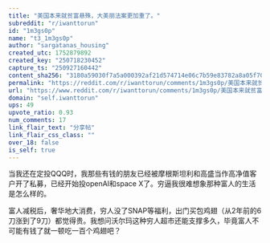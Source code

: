 ```yaml
---
title: "美国本来就贫富悬殊，大美丽法案更加重了。"
subreddit: "r/iwanttorun"
id: "1m3gs0p"
name: "t3_1m3gs0p"
author: "sargatanas_housing"
created_utc: 1752879892
created_key: "250718230452"
capture_ts: "250927160442"
content_sha256: "3180a59030f7a5a000392af21d574714e06c7b59e83782a8a05f70b477c09e4a"
permalink: "https://reddit.com/r/iwanttorun/comments/1m3gs0p/美国本来就贫富悬殊大美丽法案更加重了/"
url: "https://www.reddit.com/r/iwanttorun/comments/1m3gs0p/美国本来就贫富悬殊大美丽法案更加重了/"
domain: "self.iwanttorun"
ups: 49
upvote_ratio: 0.93
num_comments: 17
link_flair_text: "分享帖"
link_flair_css_class: ""
over_18: false
is_self: true
---
```


当我还在定投QQQ时，我那些有钱的朋友已经被摩根斯坦利和高盛当作高净值客户开了私募，已经开始投openAI和space
X了。穷逼我很难想象那种富人的生活是怎么样的。

富人减税后，奢华地大消费，穷人没了SNAP等福利，出门买包鸡翅（从2年前的6刀涨到了9刀）都觉得贵。我想问沃尔玛这种穷人超市还能支撑多久，毕竟富人不可能有钱了就一顿吃一百个鸡翅吧？
